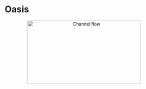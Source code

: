 Oasis
=====
<p align="center">
  <img src="https://raw.github.com/wiki/mikaem/oasis/figs/channel3D.gif" width="360" height="200" alt="Channel flow"/>
</p>
